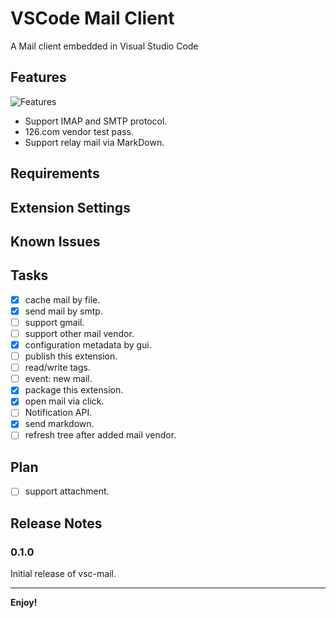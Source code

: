 # VSCode Mail Client

A Mail client embedded in Visual Studio Code

## Features

![Features](https://tva1.sinaimg.cn/large/e6c9d24egy1h4vxxwaxpij219d0u0jx0.jpg)

- Support IMAP and SMTP protocol.
- 126.com vendor test pass.
- Support relay mail via MarkDown.

## Requirements

## Extension Settings

## Known Issues

## Tasks

- [x] cache mail by file.
- [x] send mail by smtp.
- [ ] support gmail.
- [ ] support other mail vendor.
- [x] configuration metadata by gui.
- [ ] publish this extension.
- [ ] read/write tags.
- [ ] event: new mail.
- [x] package this extension.
- [x] open mail via click.
- [ ] Notification API.
- [x] send markdown.
- [ ] refresh tree after added mail vendor.

## Plan

- [ ] support attachment.

## Release Notes

### 0.1.0

Initial release of vsc-mail.

-----------------------------------------------------------------------------------------------------------
**Enjoy!**
